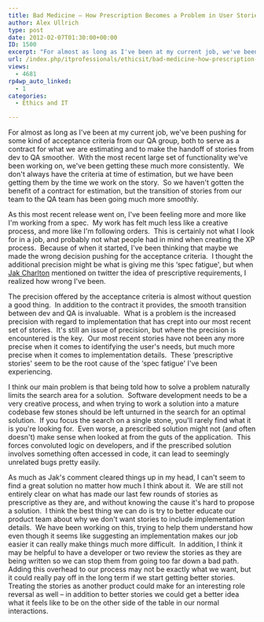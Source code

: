 ```yaml
---
title: Bad Medicine – How Prescription Becomes a Problem in User Stories
author: Alex Ullrich
type: post
date: 2012-02-07T01:30:00+00:00
ID: 1500
excerpt: "For almost as long as I've been at my current job, we've been pushing for some kind of acceptance criteria from our QA group, both to serve as a contract for what we are estimating and to make the handoff of stories from dev to QA smoother.  With the mo&hellip;"
url: /index.php/itprofessionals/ethicsit/bad-medicine-how-prescription-becomes/
views:
  - 4681
rp4wp_auto_linked:
  - 1
categories:
  - Ethics and IT

---
```

For almost as long as I've been at my current job, we've been pushing for some kind of acceptance criteria from our QA group, both to serve as a contract for what we are estimating and to make the handoff of stories from dev to QA smoother.  With the most recent large set of functionality we've been working on, we've been getting these much more consistently.  We don't always have the criteria at time of estimation, but we have been getting them by the time we work on the story.  So we haven't gotten the benefit of a contract for estimation, but the transition of stories from our team to the QA team has been going much more smoothly.

As this most recent release went on, I've been feeling more and more like I'm working from a spec.  My work has felt much less like a creative process, and more like I'm following orders.  This is certainly not what I look for in a job, and probably not what people had in mind when creating the XP process.  Because of when it started, I've been thinking that maybe we made the wrong decision pushing for the acceptance criteria.  I thought the additional precision might be what is giving me this &#8216;spec fatigue', but when [Jak Charlton][1] mentioned on twitter the idea of prescriptive requirements, I realized how wrong I've been.

The precision offered by the acceptance criteria is almost without question a good thing.  In addition to the contract it provides, the smooth transition between dev and QA is invaluable.  What is a problem is the increased precision with regard to implementation that has crept into our most recent set of stories.  It's still an issue of precision, but where the precision is encountered is the key.  Our most recent stories have not been any more precise when it comes to identifying the user's needs, but much more precise when it comes to implementation details.  These &#8216;prescriptive stories' seem to be the root cause of the &#8216;spec fatigue' I've been experiencing.

I think our main problem is that being told how to solve a problem naturally limits the search area for a solution.  Software development needs to be a very creative process, and when trying to work a solution into a mature codebase few stones should be left unturned in the search for an optimal solution.  If you focus the search on a single stone, you'll rarely find what it is you're looking for.  Even worse, a prescribed solution might not (and often doesn't) make sense when looked at from the guts of the application.  This forces convoluted logic on developers, and if the prescribed solution involves something often accessed in code, it can lead to seemingly unrelated bugs pretty easily.

As much as Jak's comment cleared things up in my head, I can't seem to find a great solution no matter how much I think about it.  We are still not entirely clear on what has made our last few rounds of stories as prescriptive as they are, and without knowing the cause it's hard to propose a solution.  I think the best thing we can do is try to better educate our product team about why we don't want stories to include implementation details.  We have been working on this, trying to help them understand how even though it seems like suggesting an implementation makes our job easier it can really make things much more difficult.  In addition, I think it may be helpful to have a developer or two review the stories as they are being written so we can stop them from going too far down a bad path.  Adding this overhead to our process may not be exactly what we want, but it could really pay off in the long term if we start getting better stories.  Treating the stories as another product could make for an interesting role reversal as well &#8211; in addition to better stories we could get a better idea what it feels like to be on the other side of the table in our normal interactions.

 [1]: http://twitter.com/JakCharlton